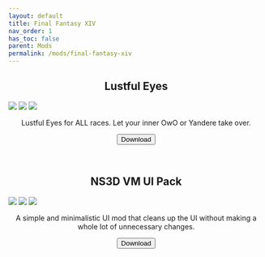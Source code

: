 ```yaml
---
layout: default
title: Final Fantasy XIV
nav_order: 1
has_toc: false
parent: Mods
permalink: /mods/final-fantasy-xiv
---
```


<div class="card">
  <h2 style="text-align:center" class="text-delta">Lustful Eyes</h2>
  <div class="gallery">
    <img src="https://heliosphere.app/api/web/package/e1fb17b8d93c41a5b12611d3ef85cb0c/image/5962" />
    <img src="https://heliosphere.app/api/web/package/e1fb17b8d93c41a5b12611d3ef85cb0c/image/5966" />
    <img src="https://heliosphere.app/api/web/package/e1fb17b8d93c41a5b12611d3ef85cb0c/image/6019" />
  </div>
  <div class="container">
    <p style="text-align:center" class="text-delta">Lustful Eyes for ALL races. Let your inner OwO or Yandere take over.</p>
    <p class="text-delta" style="text-align:center"><a href="https://heliosphere.app/mod/w7xhfe6s7h0tbc96279yz1eb1g" target="_blank">
    <button type="button" name="button" class="btn">Download</button></a></p>
  </div>
</div>
<br />
<div class="card">
  <h2 style="text-align:center" class="text-delta">NS3D VM UI Pack</h2>
  <div class="gallery">
    <img src="https://heliosphere.app/api/web/package/8e32bd84ffec4a5298f1ce5caf918b7a/image/7660" />
    <img src="https://heliosphere.app/api/web/package/8e32bd84ffec4a5298f1ce5caf918b7a/image/7661" />
    <img src="https://heliosphere.app/api/web/package/8e32bd84ffec4a5298f1ce5caf918b7a/image/7662" />
  </div>
  <div class="container">
    <p style="text-align:center" class="text-delta">A simple and minimalistic UI mod that cleans up the UI without making a whole lot of unnecessary changes.</p>
    <p class="text-delta" style="text-align:center"><a href="https://heliosphere.app/mod/hrsbv17zxh55567hsseaz4cbf8" target="_blank">
    <button type="button" name="button" class="btn">Download</button></a></p>
  </div>
</div>
